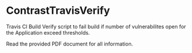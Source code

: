 # ContrastTravisVerify
Travis CI Build Verify script to fail build if number of vulnerabilites open for the Application exceed thresholds.

Read the provided PDF document for all information.
